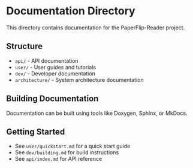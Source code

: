 # Documentation Directory

This directory contains documentation for the PaperFlip-Reader project.

## Structure
- `api/` - API documentation
- `user/` - User guides and tutorials
- `dev/` - Developer documentation
- `architecture/` - System architecture documentation

## Building Documentation
Documentation can be built using tools like Doxygen, Sphinx, or MkDocs.

## Getting Started
- See `user/quickstart.md` for a quick start guide
- See `dev/building.md` for build instructions
- See `api/index.md` for API reference